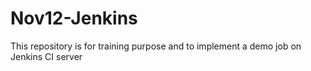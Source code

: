 # Nov12-Jenkins
This repository is for training purpose and to implement a demo job on Jenkins CI server
